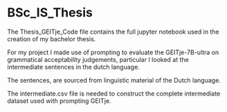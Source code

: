 # BSc_IS_Thesis
The Thesis_GEITje_Code file contains the full jupyter notebook used in the creation of my bachelor thesis. 

For my project I made use of prompting to evaluate the GEITje-7B-ultra on grammatical acceptability judgements, particular I looked at the intermediate sentences in the dutch language.

The sentences, are sourced from linguistic material of the Dutch language.

The intermediate.csv file is needed to construct the complete intermediate dataset used with prompting GEITje.
